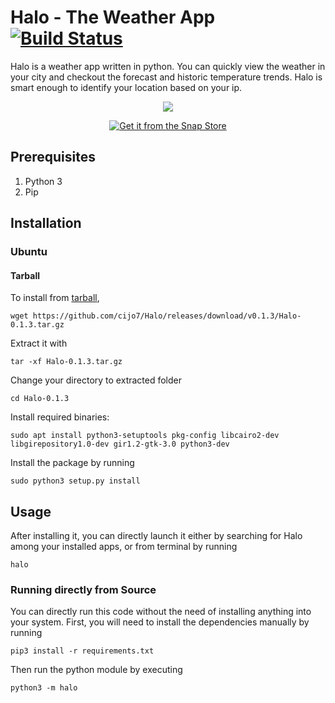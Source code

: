 # Halo - The Weather App [![Build Status](https://travis-ci.com/cijo7/Halo.svg?branch=master)](https://travis-ci.com/cijo7/Halo)
Halo is a weather app written in python. You can quickly view the
weather in your city and checkout the forecast and historic temperature trends. 
Halo is smart enough to identify your location based on your ip.

<p align="center">
  <img  src="https://github.com/cijo7/Halo/raw/master/preview.gif">
</p>

<p align="center">
    <a href="https://snapcraft.io/halo-weather">
      <img alt="Get it from the Snap Store" src="https://snapcraft.io/static/images/badges/en/snap-store-black.svg" />
    </a>
</p>

## Prerequisites

1. Python 3
1. Pip

## Installation

### Ubuntu

#### Tarball
To install from [tarball](https://github.com/cijo7/Halo/releases/download/v0.1.3/Halo-0.1.3.tar.gz),

    wget https://github.com/cijo7/Halo/releases/download/v0.1.3/Halo-0.1.3.tar.gz

Extract it with

    tar -xf Halo-0.1.3.tar.gz

Change your directory to extracted folder

    cd Halo-0.1.3


Install required binaries:

    sudo apt install python3-setuptools pkg-config libcairo2-dev libgirepository1.0-dev gir1.2-gtk-3.0 python3-dev

Install the package by running

    sudo python3 setup.py install

## Usage
After installing it, you can directly launch it either by searching for Halo among your installed apps, or from terminal by running

    halo

### Running directly from Source

You can directly run this code without the need of installing anything into your system.
First, you will need to install the dependencies manually by running

    pip3 install -r requirements.txt
    
Then run the python module by executing

    python3 -m halo



